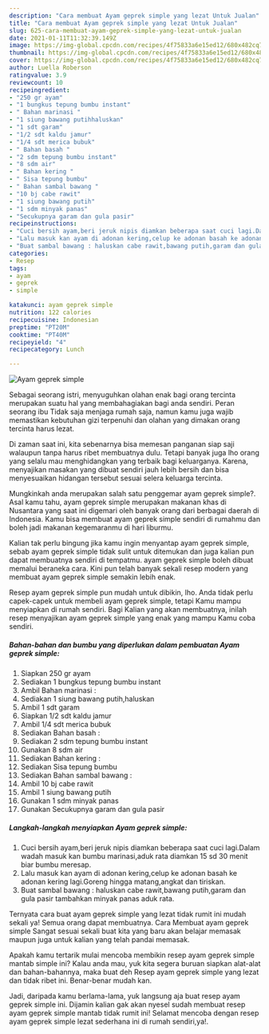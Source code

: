 ```yaml
---
description: "Cara membuat Ayam geprek simple yang lezat Untuk Jualan"
title: "Cara membuat Ayam geprek simple yang lezat Untuk Jualan"
slug: 625-cara-membuat-ayam-geprek-simple-yang-lezat-untuk-jualan
date: 2021-01-11T11:32:39.149Z
image: https://img-global.cpcdn.com/recipes/4f75833a6e15ed12/680x482cq70/ayam-geprek-simple-foto-resep-utama.jpg
thumbnail: https://img-global.cpcdn.com/recipes/4f75833a6e15ed12/680x482cq70/ayam-geprek-simple-foto-resep-utama.jpg
cover: https://img-global.cpcdn.com/recipes/4f75833a6e15ed12/680x482cq70/ayam-geprek-simple-foto-resep-utama.jpg
author: Luella Roberson
ratingvalue: 3.9
reviewcount: 10
recipeingredient:
- "250 gr ayam"
- "1 bungkus tepung bumbu instant"
- " Bahan marinasi "
- "1 siung bawang putihhaluskan"
- "1 sdt garam"
- "1/2 sdt kaldu jamur"
- "1/4 sdt merica bubuk"
- " Bahan basah "
- "2 sdm tepung bumbu instant"
- "8 sdm air"
- " Bahan kering "
- " Sisa tepung bumbu"
- " Bahan sambal bawang "
- "10 bj cabe rawit"
- "1 siung bawang putih"
- "1 sdm minyak panas"
- "Secukupnya garam dan gula pasir"
recipeinstructions:
- "Cuci bersih ayam,beri jeruk nipis diamkan beberapa saat cuci lagi.Dalam wadah masuk kan bumbu marinasi,aduk rata diamkan 15 sd 30 menit biar bumbu meresap."
- "Lalu masuk kan ayam di adonan kering,celup ke adonan basah ke adonan kering lagi.Goreng hingga matang,angkat dan tiriskan."
- "Buat sambal bawang : haluskan cabe rawit,bawang putih,garam dan gula pasir tambahkan minyak panas aduk rata."
categories:
- Resep
tags:
- ayam
- geprek
- simple

katakunci: ayam geprek simple 
nutrition: 122 calories
recipecuisine: Indonesian
preptime: "PT20M"
cooktime: "PT40M"
recipeyield: "4"
recipecategory: Lunch

---
```



![Ayam geprek simple](https://img-global.cpcdn.com/recipes/4f75833a6e15ed12/680x482cq70/ayam-geprek-simple-foto-resep-utama.jpg)

Sebagai seorang istri, menyuguhkan olahan enak bagi orang tercinta merupakan suatu hal yang membahagiakan bagi anda sendiri. Peran seorang ibu Tidak saja menjaga rumah saja, namun kamu juga wajib memastikan kebutuhan gizi terpenuhi dan olahan yang dimakan orang tercinta harus lezat.

Di zaman  saat ini, kita sebenarnya bisa memesan panganan siap saji walaupun tanpa harus ribet membuatnya dulu. Tetapi banyak juga lho orang yang selalu mau menghidangkan yang terbaik bagi keluarganya. Karena, menyajikan masakan yang dibuat sendiri jauh lebih bersih dan bisa menyesuaikan hidangan tersebut sesuai selera keluarga tercinta. 



Mungkinkah anda merupakan salah satu penggemar ayam geprek simple?. Asal kamu tahu, ayam geprek simple merupakan makanan khas di Nusantara yang saat ini digemari oleh banyak orang dari berbagai daerah di Indonesia. Kamu bisa membuat ayam geprek simple sendiri di rumahmu dan boleh jadi makanan kegemaranmu di hari liburmu.

Kalian tak perlu bingung jika kamu ingin menyantap ayam geprek simple, sebab ayam geprek simple tidak sulit untuk ditemukan dan juga kalian pun dapat membuatnya sendiri di tempatmu. ayam geprek simple boleh dibuat memalui beraneka cara. Kini pun telah banyak sekali resep modern yang membuat ayam geprek simple semakin lebih enak.

Resep ayam geprek simple pun mudah untuk dibikin, lho. Anda tidak perlu capek-capek untuk membeli ayam geprek simple, tetapi Kamu mampu menyiapkan di rumah sendiri. Bagi Kalian yang akan membuatnya, inilah resep menyajikan ayam geprek simple yang enak yang mampu Kamu coba sendiri.

<!--inarticleads1-->

##### Bahan-bahan dan bumbu yang diperlukan dalam pembuatan Ayam geprek simple:

1. Siapkan 250 gr ayam
1. Sediakan 1 bungkus tepung bumbu instant
1. Ambil  Bahan marinasi :
1. Sediakan 1 siung bawang putih,haluskan
1. Ambil 1 sdt garam
1. Siapkan 1/2 sdt kaldu jamur
1. Ambil 1/4 sdt merica bubuk
1. Sediakan  Bahan basah :
1. Sediakan 2 sdm tepung bumbu instant
1. Gunakan 8 sdm air
1. Sediakan  Bahan kering :
1. Sediakan  Sisa tepung bumbu
1. Sediakan  Bahan sambal bawang :
1. Ambil 10 bj cabe rawit
1. Ambil 1 siung bawang putih
1. Gunakan 1 sdm minyak panas
1. Gunakan Secukupnya garam dan gula pasir




<!--inarticleads2-->

##### Langkah-langkah menyiapkan Ayam geprek simple:

1. Cuci bersih ayam,beri jeruk nipis diamkan beberapa saat cuci lagi.Dalam wadah masuk kan bumbu marinasi,aduk rata diamkan 15 sd 30 menit biar bumbu meresap.
1. Lalu masuk kan ayam di adonan kering,celup ke adonan basah ke adonan kering lagi.Goreng hingga matang,angkat dan tiriskan.
1. Buat sambal bawang : haluskan cabe rawit,bawang putih,garam dan gula pasir tambahkan minyak panas aduk rata.




Ternyata cara buat ayam geprek simple yang lezat tidak rumit ini mudah sekali ya! Semua orang dapat membuatnya. Cara Membuat ayam geprek simple Sangat sesuai sekali buat kita yang baru akan belajar memasak maupun juga untuk kalian yang telah pandai memasak.

Apakah kamu tertarik mulai mencoba membikin resep ayam geprek simple mantab simple ini? Kalau anda mau, yuk kita segera buruan siapkan alat-alat dan bahan-bahannya, maka buat deh Resep ayam geprek simple yang lezat dan tidak ribet ini. Benar-benar mudah kan. 

Jadi, daripada kamu berlama-lama, yuk langsung aja buat resep ayam geprek simple ini. Dijamin kalian gak akan nyesel sudah membuat resep ayam geprek simple mantab tidak rumit ini! Selamat mencoba dengan resep ayam geprek simple lezat sederhana ini di rumah sendiri,ya!.

